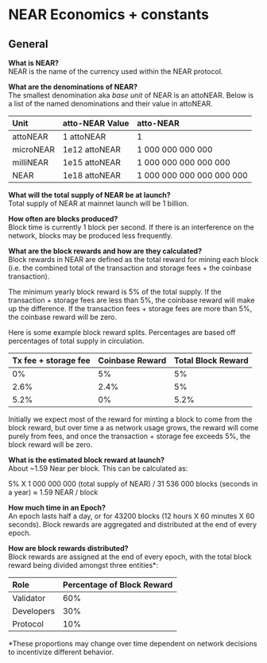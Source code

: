 # NEAR Economics + constants

## General 

**What is NEAR?**  
NEAR is the name of the currency used within the NEAR protocol.

**What are the denominations of NEAR?**  
The smallest denomination aka _base unit_ of NEAR is an attoNEAR. Below is a list of the named denominations and their value in attoNEAR. 

| Unit | atto-NEAR Value | atto-NEAR |
| :--- | :--- | :--- |
| attoNEAR | 1 attoNEAR | 1 |
| microNEAR | 1e12 attoNEAR | 1 000 000 000 000 |
| milliNEAR | 1e15 attoNEAR | 1 000 000 000 000 000 |
| NEAR | 1e18 attoNEAR | 1 000 000 000 000 000 000 |

**What will the total supply of NEAR be at launch?**  
Total supply of NEAR at mainnet launch will be 1 billion. 

**How often are blocks produced?**  
Block time is currently 1 block per second. If there is an interference on the network, blocks may be produced less frequently.

**What are the block rewards and how are they calculated?**  
Block rewards in NEAR are defined as the total reward for mining each block \(i.e. the combined total of the transaction and storage fees + the coinbase transaction\). 

The minimum yearly block reward is 5% of the total supply. If the transaction + storage fees are less than 5%, the coinbase reward will make up the difference. If the transaction fees + storage fees are more than 5%, the coinbase reward will be zero. 

Here is some example block reward splits. Percentages are based off percentages of total supply in circulation.

| Tx fee + storage fee | Coinbase Reward | Total Block Reward |
| :--- | :--- | :--- |
| 0% | 5% | 5% |
| 2.6% | 2.4% | 5% |
| 5.2% | 0% | 5.2% |

Initially we expect most of the reward for minting a block to come from the block reward, but over time a as network usage grows, the reward will come purely from fees, and once the transaction + storage fee exceeds 5%, the block reward will be zero. 

**What is the estimated block reward at launch?**   
About ~1.59 Near per block. This can be calculated as:

5% X 1 000 000 000 \(total supply of NEAR\) / 31 536 000 blocks \(seconds in a year\) ≈ 1.59 NEAR / block

**How much time in an Epoch?**  
An epoch lasts half a day, or for 43200 blocks \(12 hours X 60 minutes X 60 seconds\). Block rewards are aggregated and distributed at the end of every epoch. 

**How are block rewards distributed?**   
Block rewards are assigned at the end of every epoch, with the total block reward being divided amongst three entities\*: 

| Role | Percentage of Block Reward |
| :--- | :--- |
| Validator | 60% |
| Developers | 30% |
| Protocol | 10% |

\*These proportions may change over time dependent on network decisions to incentivize different behavior. 

